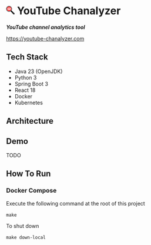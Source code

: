 # <img src="./react-chanalyzer/src/logos/youtube-chanalyzer-logo.png" width="23" alt="YouTube Chanalyzer logo"> YouTube Chanalyzer
_**YouTube channel analytics tool**_

https://youtube-chanalyzer.com

## Tech Stack
- Java 23 (OpenJDK)
- Python 3
- Spring Boot 3
- React 18
- Docker
- Kubernetes

## Architecture


## Demo
TODO

## How To Run

### Docker Compose
Execute the following command at the root of this project

```shell
make
```

To shut down
```shell
make down-local
```